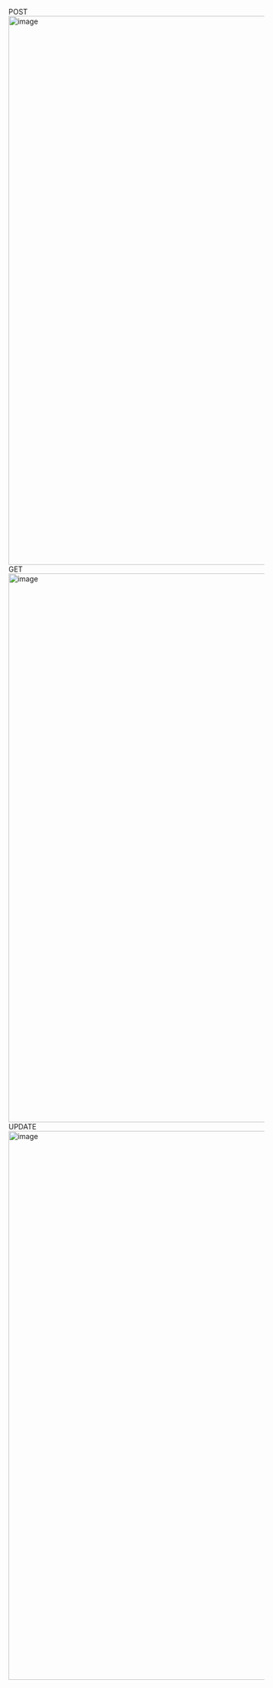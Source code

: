 POST
<img width="1920" height="1080" alt="image" src="https://github.com/user-attachments/assets/69da2808-07a2-4508-a7b8-3b5c0d8f6cf2" />
GET
<img width="1920" height="1080" alt="image" src="https://github.com/user-attachments/assets/a9fb6694-4c53-471a-8ad1-f684fb209b79" />
UPDATE
<img width="1920" height="1080" alt="image" src="https://github.com/user-attachments/assets/0aba4650-0039-4b30-9a55-945f9f23e566" />
